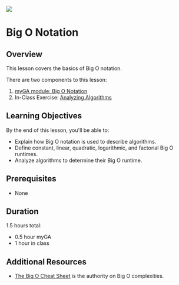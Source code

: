 ![](https://ga-dash.s3.amazonaws.com/production/assets/logo-9f88ae6c9c3871690e33280fcf557f33.png) 

# Big O Notation

## Overview
This lesson covers the basics of Big O notation.

There are two components to this lesson:
1. [myGA module: Big O Notation](https://my.generalassemb.ly/activities/511)
2. In-Class Exercise: [Analyzing Algorithms](https://git.generalassemb.ly/software-engineering-immersive/SEI-Course-Materials/blob/master/6_computer-science-materials/algorithms/big-o-notation/exercises/BigOExercise.md)

## Learning Objectives
By the end of this lesson, you'll be able to:
- Explain how Big O notation is used to describe algorithms.
- Define constant, linear, quadratic, logarithmic, and factorial Big O runtimes.
- Analyze algorithms to determine their Big O runtime.

## Prerequisites
* None

## Duration
1.5 hours total:
* 0.5 hour myGA
* 1 hour in class

## Additional Resources
- [The Big O Cheat Sheet](http://bigocheatsheet.com/) is the authority on Big O complexities.